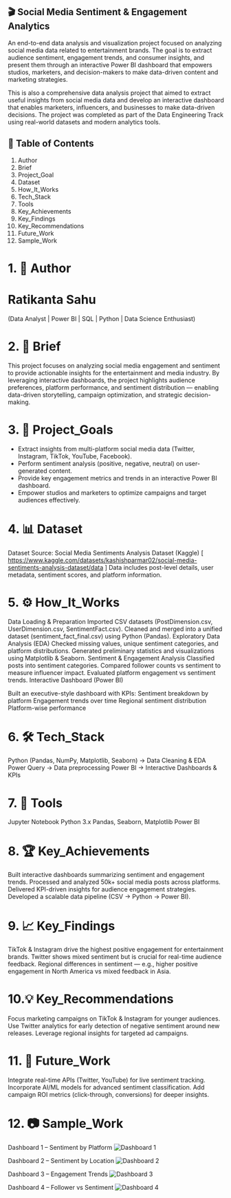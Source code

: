 ##  🎬 Social Media Sentiment & Engagement Analytics 

An end-to-end data analysis and visualization project focused on analyzing social media data related to entertainment brands. The goal is to extract audience sentiment, engagement trends, and consumer insights, and present them through an interactive Power BI dashboard that empowers studios, marketers, and decision-makers to make data-driven content and marketing strategies.

This is also a comprehensive data analysis project that aimed to extract useful insights from social media data and develop an interactive dashboard that enables marketers, influencers, and businesses to make data-driven decisions. The project was completed as part of the Data Engineering Track using real-world datasets and modern analytics tools.

## 📑 Table of Contents

1. Author
2. Brief
3. Project_Goal
4. Dataset
5. How_It_Works
6. Tech_Stack
7. Tools
8. Key_Achievements
9. Key_Findings
10. Key_Recommendations
11. Future_Work
12. Sample_Work

# 1. 👤 Author

# Ratikanta Sahu
(Data Analyst | Power BI | SQL | Python | Data Science Enthusiast)

# 2. 📌 Brief

This project focuses on analyzing social media engagement and sentiment to provide actionable insights for the entertainment and media industry. By leveraging interactive dashboards, the project highlights audience preferences, platform performance, and sentiment distribution — enabling data-driven storytelling, campaign optimization, and strategic decision-making.

# 3. 🎯 Project_Goals

- Extract insights from multi-platform social media data (Twitter, Instagram, TikTok, YouTube, Facebook).
- Perform sentiment analysis (positive, negative, neutral) on user-generated content.
- Provide key engagement metrics and trends in an interactive Power BI dashboard.
- Empower studios and marketers to optimize campaigns and target audiences effectively.

# 4. 📊 Dataset

Dataset Source: Social Media Sentiments Analysis Dataset (Kaggle) [ https://www.kaggle.com/datasets/kashishparmar02/social-media-sentiments-analysis-dataset/data ]
Data includes post-level details, user metadata, sentiment scores, and platform information.

# 5. ⚙️ How_It_Works

Data Loading & Preparation
Imported CSV datasets (PostDimension.csv, UserDimension.csv, SentimentFact.csv).
Cleaned and merged into a unified dataset (sentiment_fact_final.csv) using Python (Pandas).
Exploratory Data Analysis (EDA)
Checked missing values, unique sentiment categories, and platform distributions.
Generated preliminary statistics and visualizations using Matplotlib & Seaborn.
Sentiment & Engagement Analysis
Classified posts into sentiment categories.
Compared follower counts vs sentiment to measure influencer impact.
Evaluated platform engagement vs sentiment trends.
Interactive Dashboard (Power BI)

Built an executive-style dashboard with KPIs:
Sentiment breakdown by platform
Engagement trends over time
Regional sentiment distribution
Platform-wise performance

# 6. 🛠️ Tech_Stack

Python (Pandas, NumPy, Matplotlib, Seaborn) → Data Cleaning & EDA
Power Query → Data preprocessing
Power BI → Interactive Dashboards & KPIs

# 7. 🔧 Tools

Jupyter Notebook
Python 3.x
Pandas, Seaborn, Matplotlib
Power BI

# 8. 🏆 Key_Achievements

Built interactive dashboards summarizing sentiment and engagement trends.
Processed and analyzed 50k+ social media posts across platforms.
Delivered KPI-driven insights for audience engagement strategies.
Developed a scalable data pipeline (CSV → Python → Power BI).

# 9. 📈 Key_Findings

TikTok & Instagram drive the highest positive engagement for entertainment brands.
Twitter shows mixed sentiment but is crucial for real-time audience feedback.
Regional differences in sentiment — e.g., higher positive engagement in North America vs mixed feedback in Asia.

# 10.💡 Key_Recommendations

Focus marketing campaigns on TikTok & Instagram for younger audiences.
Use Twitter analytics for early detection of negative sentiment around new releases.
Leverage regional insights for targeted ad campaigns.

# 11. 🔮 Future_Work

Integrate real-time APIs (Twitter, YouTube) for live sentiment tracking.
Incorporate AI/ML models for advanced sentiment classification.
Add campaign ROI metrics (click-through, conversions) for deeper insights.

# 12. 📷 Sample_Work

Dashboard 1 – Sentiment by Platform
![Dashboard 1](C:\Users\rk_sandy\Desktop\Data_Analyst_projects\Social-Media-Analysis\DB-1)

Dashboard 2 – Sentiment by Location
![Dashboard 2](C:\Users\rk_sandy\Desktop\Data_Analyst_projects\Social-Media-Analysis\DB-2)

Dashboard 3 – Engagement Trends
![Dashboard 3](C:\Users\rk_sandy\Desktop\Data_Analyst_projects\Social-Media-Analysis\DB-3)

Dashboard 4 – Follower vs Sentiment
![Dashboard 4](C:\Users\rk_sandy\Desktop\Data_Analyst_projects\Social-Media-Analysis\DB-4)
